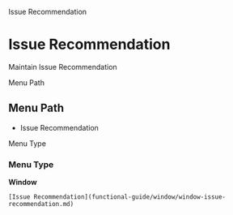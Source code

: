 
Issue Recommendation
# Issue Recommendation


Maintain Issue Recommendation

Menu Path
## Menu Path



- Issue Recommendation

Menu Type
### Menu Type

**Window**


```
[Issue Recommendation](functional-guide/window/window-issue-recommendation.md)
```